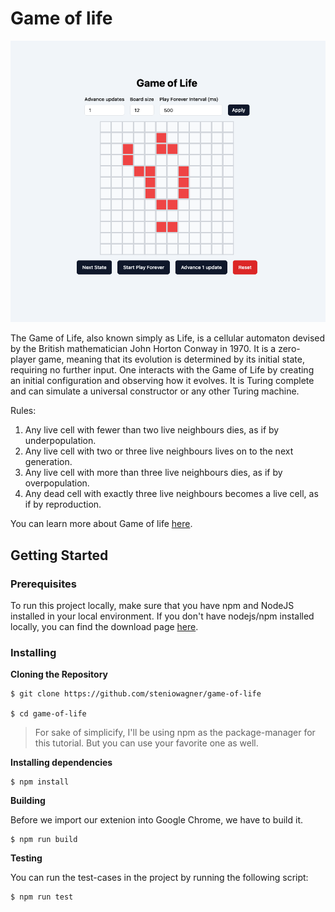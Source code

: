 # Game of life

<img src="https://github.com/steniowagner/game-of-life/blob/main/images/game-of-life.png" />

The Game of Life, also known simply as Life, is a cellular automaton devised by the British mathematician John Horton Conway in 1970. It is a zero-player game, meaning that its evolution is determined by its initial state, requiring no further input. One interacts with the Game of Life by creating an initial configuration and observing how it evolves. It is Turing complete and can simulate a universal constructor or any other Turing machine.

Rules:

1. Any live cell with fewer than two live neighbours dies, as if by underpopulation.
2. Any live cell with two or three live neighbours lives on to the next generation.
3. Any live cell with more than three live neighbours dies, as if by overpopulation.
4. Any dead cell with exactly three live neighbours becomes a live cell, as if by reproduction.

You can learn more about Game of life [here](https://en.wikipedia.org/wiki/Conway%27s_Game_of_Life).

## Getting Started

### Prerequisites

To run this project locally, make sure that you have npm and NodeJS installed in your local environment. If you don't have nodejs/npm installed locally, you can find the download page [here](https://nodejs.org/en/download/package-manager).

### Installing

**Cloning the Repository**

```
$ git clone https://github.com/steniowagner/game-of-life

$ cd game-of-life
```

> For sake of simplicify, I'll be using npm as the package-manager for this tutorial. But you can use your favorite one as well.

**Installing dependencies**

```
$ npm install
```

**Building**

Before we import our extenion into Google Chrome, we have to build it.

```
$ npm run build
```

**Testing**

You can run the test-cases in the project by running the following script:

```
$ npm run test
```
